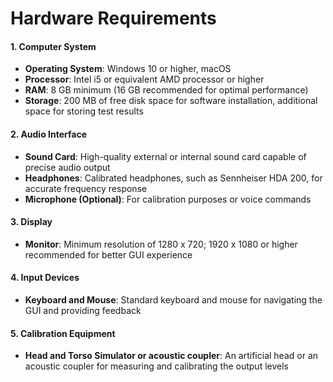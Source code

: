 # Hardware Requirements


#### 1. Computer System
- **Operating System**: Windows 10 or higher, macOS
- **Processor**: Intel i5 or equivalent AMD processor or higher
- **RAM**: 8 GB minimum (16 GB recommended for optimal performance)
- **Storage**: 200 MB of free disk space for software installation, additional space for storing test results

#### 2. Audio Interface
- **Sound Card**: High-quality external or internal sound card capable of precise audio output
- **Headphones**: Calibrated headphones, such as Sennheiser HDA 200, for accurate frequency response
- **Microphone (Optional)**: For calibration purposes or voice commands

#### 3. Display
- **Monitor**: Minimum resolution of 1280 x 720; 1920 x 1080 or higher recommended for better GUI experience

#### 4. Input Devices
- **Keyboard and Mouse**: Standard keyboard and mouse for navigating the GUI and providing feedback

#### 5. Calibration Equipment
- **Head and Torso Simulator or acoustic coupler**: An artificial head or an acoustic coupler for measuring and calibrating the output levels



